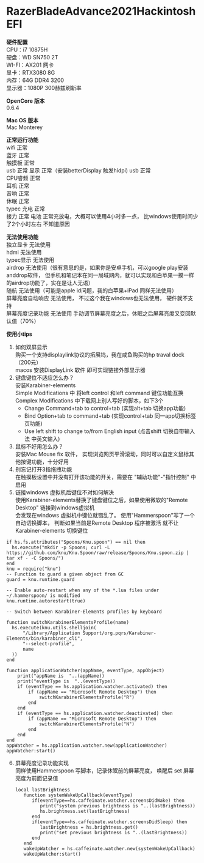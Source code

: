 # RazerBladeAdvance2021HackintoshEFI
**硬件配置**  
CPU：i7 10875H  
硬盘：WD SN750 2T  
WI-FI：AX201 网卡  
显卡：RTX3080 8G  
内存：64G DDR4 3200  
显示器：1080P 300赫兹刷新率  

**OpenCore 版本**  
0.6.4  

**Mac OS 版本**  
Mac Monterey

**正常运行功能**  
wifi   正常  
蓝牙    正常  
触摸板  正常  
usb    正常
显示    正常（安装betterDisplay 触发hidpi)
usb    正常    
CPU睿频 正常    
耳机    正常    
音响    正常    
休眠    正常      
typec 充电 正常    
接力    正常 
电池    正常充放电，大概可以使用4小时多一点， 比windows使用时间少了2个小时左右
不知道原因

**无法使用功能**  
独立显卡      无法使用    
hdmi        无法使用    
typec显示    无法使用    
airdrop     无法使用（很有意思的是，如果你是安卓手机，可以google play安装anddrop软件， 但手机和笔记本在同一局域网内，就可以实现和白苹果一摸一样的airdrop功能了，实在是让人无语）      
随航         无法使用（可能是apple id问题，我的白苹果+iPad 同样无法使用）   
屏幕亮度自动响应  无法使用， 不过这个我在windows也无法使用， 硬件就不支持    
屏幕亮度记录功能  无法使用   手动调节屏幕亮度之后，休眠之后屏幕亮度又变回默认值（70%）  

**使用小tips** 
1. 如何双屏显示  
购买一个支持displaylink协议的拓展坞，我在咸鱼购买的hp traval dock（200元）  
macos 安装DisplayLink 软件 即可实现链接外部显示器
2. 键盘键位不适应怎么办？   
安装Karabiner-elements  
Simple Modifications 中 将left control 和left command 键位功能互换  
Complex Modifications 中下载网上别人写好的脚本，如下3个  
   - Change Command+tab to control+tab (实现alt+tab 切换app功能)  
   - Bind Option+tab to command+tab (实现control+tab 同一app切换标签页功能)  
   - Use left shift to change to/from English input (点击shift 切换自带输入法 中英文输入)  
3. 鼠标不好用怎么办？  
安装Mac Mouse fix 软件， 实现浏览网页平滑滚动，同时可以自定义鼠标其他按键功能，十分好用  
4. 别忘记打开3指拖拽功能    
在触摸板设置中并没有打开该功能的开关，需要在 "辅助功能"-"指针控制" 中启用  
5. 链接windows 虚拟机后键位不对如何解决  
使用Karabiner-elements替换了键盘键位之后，如果使用微软的"Remote Desktop" 链接到windows虚拟机  
会发现在windows 虚拟机中键位就错乱了。 使用"Hammerspoon"写了一个自动切换脚本， 判断如果当前是Remote Desktop 程序被激活 就不让 Karabiner-elements 切换键位  
```
if hs.fs.attributes("Spoons/Knu.spoon") == nil then
  hs.execute("mkdir -p Spoons; curl -L https://github.com/knu/Knu.Spoon/raw/release/Spoons/Knu.spoon.zip | tar xf - -C Spoons/")
end
knu = require("knu")
-- Function to guard a given object from GC
guard = knu.runtime.guard

-- Enable auto-restart when any of the *.lua files under ~/.hammerspoon/ is modified
knu.runtime.autorestart(true)

-- Switch between Karabiner-Elements profiles by keyboard

function switchKarabinerElementsProfile(name)
  hs.execute(knu.utils.shelljoin(
      "/Library/Application Support/org.pqrs/Karabiner-Elements/bin/karabiner_cli",
      "--select-profile",
      name
  ))
end

function applicationWatcher(appName, eventType, appObject)
    print("appName is  "..(appName))
    print("eventType is  "..(eventType))
    if (eventType == hs.application.watcher.activated) then
        if (appName == "Microsoft Remote Desktop") then
            switchKarabinerElementsProfile("R")
        end
    end
    if (eventType == hs.application.watcher.deactivated) then
        if (appName == "Microsoft Remote Desktop") then
            switchKarabinerElementsProfile("N")
        end
    end
end
appWatcher = hs.application.watcher.new(applicationWatcher)
appWatcher:start()
```
6. 屏幕亮度记录功能实现  
同样使用Hammerspoon 写脚本，记录休眠前的屏幕亮度， 唤醒后 set 屏幕亮度为前面记录值  
   ```
   local lastBrightness  
      function systemWakeUpCallback(eventType)  
         if(eventType==hs.caffeinate.watcher.screensDidWake) then  
            print("system previous brightness is "..(lastBrightness))  
            hs.brightness.set(lastBrightness)  
         end
         if(eventType==hs.caffeinate.watcher.screensDidSleep) then  
            lastBrightness = hs.brightness.get()  
            print("set previous brightness is "..(lastBrightness))  
         end  
      end  
      wakeUpWatcher = hs.caffeinate.watcher.new(systemWakeUpCallback)  
      wakeUpWatcher:start()  
   ```   



















